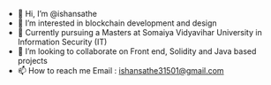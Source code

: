 - 👋 Hi, I’m @ishansathe
- 👀 I’m interested in blockchain development and design
- 🌱 Currently pursuing a Masters at Somaiya Vidyavihar University in Information Security (IT)
- 💞️ I’m looking to collaborate on Front end, Solidity and Java based projects
- 📫 How to reach me Email : ishansathe31501@gmail.com


<!---
ishansathe/ishansathe is a ✨ special ✨ repository because its `README.md` (this file) appears on your GitHub profile.
You can click the Preview link to take a look at your changes.
--->
